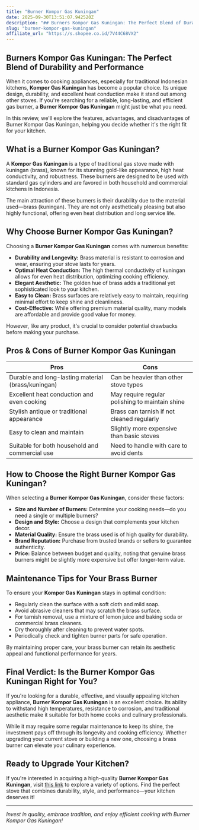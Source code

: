 ```yaml
---
title: "Burner Kompor Gas Kuningan"
date: 2025-09-30T13:51:07.942520Z
description: "## Burners Kompor Gas Kuningan: The Perfect Blend of Durability and Performance..."
slug: "burner-kompor-gas-kuningan"
affiliate_url: "https://s.shopee.co.id/7V44C68VX2"
---
```

## Burners Kompor Gas Kuningan: The Perfect Blend of Durability and Performance

When it comes to cooking appliances, especially for traditional Indonesian kitchens, **Kompor Gas Kuningan** has become a popular choice. Its unique design, durability, and excellent heat conduction make it stand out among other stoves. If you're searching for a reliable, long-lasting, and efficient gas burner, a **Burner Kompor Gas Kuningan** might just be what you need.

In this review, we'll explore the features, advantages, and disadvantages of Burner Kompor Gas Kuningan, helping you decide whether it's the right fit for your kitchen.

## What is a Burner Kompor Gas Kuningan?

A **Kompor Gas Kuningan** is a type of traditional gas stove made with kuningan (brass), known for its stunning gold-like appearance, high heat conductivity, and robustness. These burners are designed to be used with standard gas cylinders and are favored in both household and commercial kitchens in Indonesia.

The main attraction of these burners is their durability due to the material used—brass (kuningan). They are not only aesthetically pleasing but also highly functional, offering even heat distribution and long service life.

## Why Choose Burner Kompor Gas Kuningan?

Choosing a **Burner Kompor Gas Kuningan** comes with numerous benefits:

- **Durability and Longevity:** Brass material is resistant to corrosion and wear, ensuring your stove lasts for years.
- **Optimal Heat Conduction:** The high thermal conductivity of kuningan allows for even heat distribution, optimizing cooking efficiency.
- **Elegant Aesthetic:** The golden hue of brass adds a traditional yet sophisticated look to your kitchen.
- **Easy to Clean:** Brass surfaces are relatively easy to maintain, requiring minimal effort to keep shine and cleanliness.
- **Cost-Effective:** While offering premium material quality, many models are affordable and provide good value for money.

However, like any product, it's crucial to consider potential drawbacks before making your purchase.

## Pros & Cons of Burner Kompor Gas Kuningan

| Pros                                              | Cons                                              |
|---------------------------------------------------|---------------------------------------------------|
| Durable and long-lasting material (brass/kuningan) | Can be heavier than other stove types             |
| Excellent heat conduction and even cooking      | May require regular polishing to maintain shine |
| Stylish antique or traditional appearance       | Brass can tarnish if not cleaned regularly      |
| Easy to clean and maintain                      | Slightly more expensive than basic stoves       |
| Suitable for both household and commercial use  | Need to handle with care to avoid dents        |

## How to Choose the Right Burner Kompor Gas Kuningan?

When selecting a **Burner Kompor Gas Kuningan**, consider these factors:

- **Size and Number of Burners:** Determine your cooking needs—do you need a single or multiple burners?
- **Design and Style:** Choose a design that complements your kitchen decor.
- **Material Quality:** Ensure the brass used is of high quality for durability.
- **Brand Reputation:** Purchase from trusted brands or sellers to guarantee authenticity.
- **Price:** Balance between budget and quality, noting that genuine brass burners might be slightly more expensive but offer longer-term value.

## Maintenance Tips for Your Brass Burner

To ensure your **Kompor Gas Kuningan** stays in optimal condition:

- Regularly clean the surface with a soft cloth and mild soap.
- Avoid abrasive cleaners that may scratch the brass surface.
- For tarnish removal, use a mixture of lemon juice and baking soda or commercial brass cleaners.
- Dry thoroughly after cleaning to prevent water spots.
- Periodically check and tighten burner parts for safe operation.

By maintaining proper care, your brass burner can retain its aesthetic appeal and functional performance for years.

## Final Verdict: Is the Burner Kompor Gas Kuningan Right for You?

If you're looking for a durable, effective, and visually appealing kitchen appliance, **Burner Kompor Gas Kuningan** is an excellent choice. Its ability to withstand high temperatures, resistance to corrosion, and traditional aesthetic make it suitable for both home cooks and culinary professionals.

While it may require some regular maintenance to keep its shine, the investment pays off through its longevity and cooking efficiency. Whether upgrading your current stove or building a new one, choosing a brass burner can elevate your culinary experience.

## Ready to Upgrade Your Kitchen?

If you're interested in acquiring a high-quality **Burner Kompor Gas Kuningan**, visit [this link](https://s.shopee.co.id/7V44C68VX2) to explore a variety of options. Find the perfect stove that combines durability, style, and performance—your kitchen deserves it!

---

*Invest in quality, embrace tradition, and enjoy efficient cooking with Burner Kompor Gas Kuningan!*